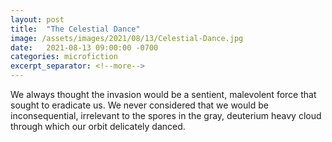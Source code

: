 ```yaml
---
layout: post
title:  "The Celestial Dance"
image: /assets/images/2021/08/13/Celestial-Dance.jpg
date:   2021-08-13 09:00:00 -0700
categories: microfiction
excerpt_separator: <!--more-->
---
```

We always thought the invasion would be a sentient, malevolent force that sought to eradicate us. We never considered that we would be inconsequential, irrelevant to the spores in the gray, deuterium heavy cloud through which our orbit delicately danced.